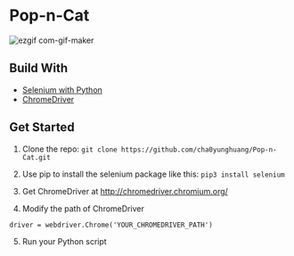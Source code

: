 # Pop-n-Cat

![ezgif com-gif-maker](https://user-images.githubusercontent.com/46222458/162881861-9148333b-30b8-488f-b02d-ba2409d2adc6.gif)


## Build With

* [Selenium with Python](https://selenium-python.readthedocs.io/)
* [ChromeDriver](http://chromedriver.chromium.org/)


## Get Started

1. Clone the repo: `git clone https://github.com/cha0yunghuang/Pop-n-Cat.git`

2. Use pip to install the selenium package like this: `pip3 install selenium`
  
3. Get ChromeDriver at http://chromedriver.chromium.org/

4. Modify the path of ChromeDriver

  ```python=
  driver = webdriver.Chrome('YOUR_CHROMEDRIVER_PATH')
  ```
5. Run your Python script
